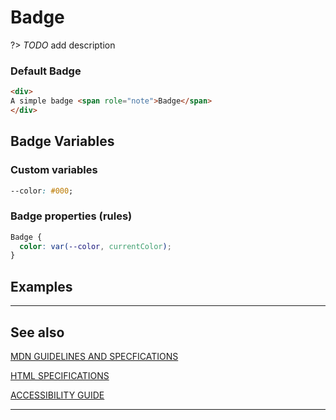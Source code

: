 # Badge

?&gt;  _TODO_ add description

### Default Badge

```html preview
<div>
A simple badge <span role="note">Badge</span>
</div>
```

## Badge Variables

### Custom variables

```css
--color: #000;
```

### Badge properties (rules)

```css
Badge {
  color: var(--color, currentColor);
}
```

## Examples

----
## See also



[MDN GUIDELINES AND SPECFICATIONS](https://developer.mozilla.org/en-US/docs/Web/Accessibility/ARIA/Roles/note_role ':_target="_blank"')

[HTML SPECIFICATIONS](https:// ':_target="_blank"')

[ACCESSIBILITY GUIDE](https://, ':_target="_blank"')

----
